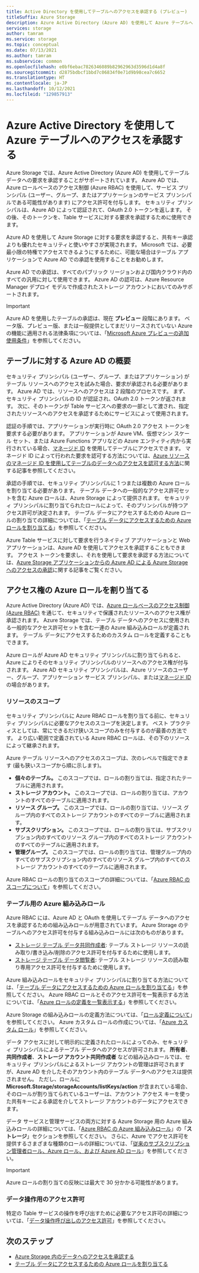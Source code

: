 ```yaml
---
title: Active Directory を使用してテーブルへのアクセスを承認する (プレビュー)
titleSuffix: Azure Storage
description: Azure Active Directory (Azure AD) を使用して Azure テーブルへのアクセスを承認します (プレビュー)。 アクセス権に対して Azure ロールを割り当てる。 Azure AD アカウントでのアクセス データ。
services: storage
author: tamram
ms.service: storage
ms.topic: conceptual
ms.date: 07/13/2021
ms.author: tamram
ms.subservice: common
ms.openlocfilehash: e0bf6ebac7826346089b82962963d3596d1d4a8f
ms.sourcegitcommit: d2875bdbcf1bbd7c06834f0e71d9b98cea7c6652
ms.translationtype: HT
ms.contentlocale: ja-JP
ms.lasthandoff: 10/12/2021
ms.locfileid: "129857913"
---
```

# <a name="authorize-access-to-tables-using-azure-active-directory-preview"></a>Azure Active Directory を使用して Azure テーブルへのアクセスを承認する

Azure Storage では、Azure Active Directory (Azure AD) を使用してテーブル データへの要求を承認することがサポートされています。 Azure AD では、Azure ロールベースのアクセス制御 (Azure RBAC) を使用して、サービス プリンシパル (ユーザー、グループ、またはアプリケーションのサービス プリンシパルである可能性があります) にアクセス許可を付与します。 セキュリティ プリンシパルは、Azure AD によって認証されて、OAuth 2.0 トークンを返します。 その後、そのトークンを、Table サービスに対する要求を承認するために使用できます。

Azure AD を使用して Azure Storage に対する要求を承認すると、共有キー承認よりも優れたセキュリティと使いやすさが実現されます。 Microsoft では、必要最小限の特権でアクセスできるようにするために、可能な場合はテーブル アプリケーションで Azure AD での承認を使用することをお勧めします。

Azure AD での承認は、すべてのパブリック リージョンおよび国内クラウド内のすべての汎用に対して使用できます。 Azure AD の認可は、Azure Resource Manager デプロイ モデルで作成されたストレージ アカウントにおいてのみサポートされます。

> [!IMPORTANT]
> Azure AD を使用したテーブルの承認は、現在 **プレビュー** 段階にあります。 ベータ版、プレビュー版、または一般提供としてまだリリースされていない Azure の機能に適用される法律条項については、「[Microsoft Azure プレビューの追加使用条件](https://azure.microsoft.com/support/legal/preview-supplemental-terms/)」を参照してください。

## <a name="overview-of-azure-ad-for-tables"></a>テーブルに対する Azure AD の概要

セキュリティ プリンシパル (ユーザー、グループ、またはアプリケーション) がテーブル リソースへのアクセスを試みた場合、要求が承認される必要があります。 Azure AD では、リソースへのアクセスは 2 段階のプロセスです。 まず、セキュリティ プリンシパルの ID が認証され、OAuth 2.0 トークンが返されます。 次に、そのトークンが Table サービスへの要求の一部として渡され、指定されたリソースへのアクセスを承認するためにサービスによって使用されます。

認証の手順では、アプリケーションが実行時に OAuth 2.0 アクセス トークンを要求する必要があります。 アプリケーションが Azure VM、仮想マシン スケール セット、または Azure Functions アプリなどの Azure エンティティ内から実行されている場合、[マネージド ID](../../active-directory/managed-identities-azure-resources/overview.md) を使用してテーブルにアクセスできます。 マネージド ID によって行われた要求を認可する方法については、[Azure リソースのマネージド ID を使用してテーブルのデータへのアクセスを認可する方法](authorize-managed-identity.md)に関する記事を参照してください。

承認の手順では、セキュリティ プリンシパルに 1 つまたは複数の Azure ロールを割り当てる必要があります。 テーブル データへの一般的なアクセス許可セットを含む Azure ロールは、Azure Storage によって提供されます。 セキュリティ プリンシパルに割り当てられたロールによって、そのプリンシパルが持つアクセス許可が決定されます。 テーブル データにアクセスするための Azure ロールの割り当ての詳細については、「[テーブル データにアクセスするための Azure ロールを割り当てる](assign-azure-role-data-access.md)」を参照してください。

Azure Table サービスに対して要求を行うネイティブ アプリケーションと Web アプリケーションは、Azure AD を使用してアクセスを承認することもできます。 アクセス トークンを要求し、それを使用して要求を承認する方法については、[Azure Storage アプリケーションからの Azure AD による Azure Storage へのアクセスの承認](../common/storage-auth-aad-app.md)に関する記事をご覧ください。

## <a name="assign-azure-roles-for-access-rights"></a>アクセス権の Azure ロールを割り当てる

Azure Active Directory (Azure AD) では、[Azure ロールベースのアクセス制御 (Azure RBAC)](../../role-based-access-control/overview.md) を通じて、セキュリティで保護されたリソースへのアクセス権が承認されます。 Azure Storage では、テーブル データへのアクセスに使用される一般的なアクセス許可セットを含む一連の Azure 組み込みロールが定義されます。 テーブル データにアクセスするためのカスタム ロールを定義することもできます。

Azure ロールが Azure AD セキュリティ プリンシパルに割り当てられると、Azure によりそのセキュリティ プリンシパルのリソースへのアクセス権が付与されます。 Azure AD セキュリティ プリンシパルは、Azure リソースのユーザー、グループ、アプリケーション サービス プリンシパル、または[マネージド ID](../../active-directory/managed-identities-azure-resources/overview.md) の場合があります。

### <a name="resource-scope"></a>リソースのスコープ

セキュリティ プリンシパルに Azure RBAC ロールを割り当てる前に、セキュリティ プリンシパルに必要なアクセスのスコープを決定します。 ベスト プラクティスとしては、常にできるだけ狭いスコープのみを付与するのが最善の方法です。 より広い範囲で定義されている Azure RBAC ロールは、その下のリソースによって継承されます。

Azure テーブル リソースへのアクセスのスコープは、次のレベルで指定できます (最も狭いスコープから順に示します)。

- **個々のテーブル。** このスコープでは、ロールの割り当ては、指定されたテーブルに適用されます。
- **ストレージ アカウント。** このスコープでは、ロールの割り当ては、アカウントのすべてのテーブルに適用されます。
- **リソース グループ。** このスコープでは、ロールの割り当ては、リソース グループ内のすべてのストレージ アカウントのすべてのテーブルに適用されます。
- **サブスクリプション。** このスコープでは、ロールの割り当ては、サブスクリプション内のすべてのリソース グループ内のすべてのストレージ アカウントのすべてのテーブルに適用されます。
- **管理グループ。** このスコープでは、ロールの割り当ては、管理グループ内のすべてのサブスクリプション内のすべてのリソース グループ内のすべてのストレージ アカウントのすべてのテーブルに適用されます。

Azure RBAC ロールの割り当てのスコープの詳細については、「[Azure RBAC のスコープについて](../../role-based-access-control/scope-overview.md)」を参照してください。

### <a name="azure-built-in-roles-for-tables"></a>テーブル用の Azure 組み込みロール

Azure RBAC には、Azure AD と OAuth を使用してテーブル データへのアクセスを承認するための組み込みロールが用意されています。 Azure Storage のテーブルへのアクセス許可を付与する組み込みロールには次のものがあります。

- [ストレージ テーブル データ共同作成者](../../role-based-access-control/built-in-roles.md#storage-table-data-contributor): テーブル ストレージ リソースの読み取り/書き込み/削除のアクセス許可を付与するために使用します。
- [ストレージ テーブル データ閲覧者](../../role-based-access-control/built-in-roles.md#storage-table-data-reader): テーブル ストレージ リソースの読み取り専用アクセス許可を付与するために使用します。

Azure 組み込みロールをセキュリティ プリンシパルに割り当てる方法については、「[テーブル データにアクセスするための Azure ロールを割り当てる](assign-azure-role-data-access.md)」を参照してください。 Azure RBAC ロールとそのアクセス許可を一覧表示する方法については、「[Azure ロールの定義を一覧表示する](../../role-based-access-control/role-definitions-list.md)」を参照してください。

Azure Storage の組み込みロールの定義方法については、「[ロール定義について](../../role-based-access-control/role-definitions.md#control-and-data-actions)」を参照してください。 Azure カスタム ロールの作成については、「[Azure カスタム ロール](../../role-based-access-control/custom-roles.md)」を参照してください。

データ アクセスに対して明示的に定義されたロールによってのみ、セキュリティ プリンシパルによるテーブル データへのアクセスが許可されます。 **所有者**、**共同作成者**、**ストレージ アカウント共同作成者** などの組み込みロールでは、セキュリティ プリンシパルによるストレージ アカウントの管理は許可されますが、Azure AD を介したそのアカウント内のテーブル データへのアクセスは提供されません。 ただし、ロールに **Microsoft.Storage/storageAccounts/listKeys/action** が含まれている場合、そのロールが割り当てられているユーザーは、アカウント アクセス キーを使った共有キーによる承認を介してストレージ アカウントのデータにアクセスできます。

データ サービスと管理サービスの両方に対する Azure Storage 用の Azure 組み込みロールの詳細については、「[Azure RBAC の Azure 組み込みロール](../../role-based-access-control/built-in-roles.md#storage)」の「**ストレージ**」セクションを参照してください。 さらに、Azure でアクセス許可を提供するさまざまな種類のロールの詳細については、「[従来のサブスクリプション管理者ロール、Azure ロール、および Azure AD ロール](../../role-based-access-control/rbac-and-directory-admin-roles.md)」を参照してください。

> [!IMPORTANT]
> Azure ロールの割り当ての反映には最大で 30 分かかる可能性があります。

### <a name="access-permissions-for-data-operations"></a>データ操作用のアクセス許可

特定の Table サービスの操作を呼び出すために必要なアクセス許可の詳細については、「[データ操作呼び出しのアクセス許可](/rest/api/storageservices/authorize-with-azure-active-directory#permissions-for-calling-data-operations)」を参照してください。

## <a name="next-steps"></a>次のステップ

- [Azure Storage 内のデータへのアクセスを承認する](../common/authorize-data-access.md)
- [テーブル データにアクセスするための Azure ロールを割り当てる](assign-azure-role-data-access.md)